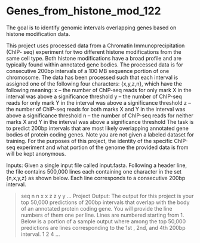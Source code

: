 # Genes_from_histone_mod_122
The goal is to identify genomic intervals overlapping genes based on histone modification data.

This project uses processed data from a Chromatin Immunoprecipitation (ChIP-
seq) experiment for two different histone modifications from the same cell type. Both histone
modifications have a broad profile and are typically found within annotated gene bodies.
The processed data is for consecutive 200bp intervals of a 100 MB sequence portion of one
chromosome. The data has been processed such that each interval is assigned one of the
following four characters: {x,y,z,n}, which have the following meaning:
x – the number of ChIP-seq reads for only mark X in the interval was above a significance
threshold
y – the number of ChIP-seq reads for only mark Y in the interval was above a significance
threshold
z – the number of ChIP-seq reads for both marks X and Y in the interval was above a
significance threshold
n – the number of ChIP-seq reads for neither marks X and Y in the interval was above a
significance threshold
The task is to predict 200bp intervals that are most likely overlapping annotated gene bodies of
protein coding genes.
Note you are not given a labeled dataset for training. For the purposes of this project, the
identity of the specific ChIP-seq experiment and what portion of the genome the provided data
is from will be kept anonymous.

Inputs:
Given a single input file called input.fasta. Following a header line, the file contains
500,000 lines each containing one character in the set {n,x,y,z} as shown below. Each line
corresponds to a consecutive 200bp interval.
>seq
n
n
x
x
z
z
y
y
...
Project Output: The output for this project is your top 50,000 predictions of 200bp intervals that
overlap with the body of an annotated protein coding gene. You will provide the line numbers of
them one per line. Lines are numbered starting from 1. Below is a portion of a sample output
where among the top 50,000 predictions are lines corresponding to the 1st , 2nd, and 4th 200bp
interval.
1
2
4
...
